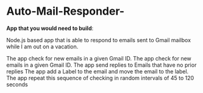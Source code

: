 # Auto-Mail-Responder-

**App that you would need to build**:

Node.js based app that is able to respond to emails sent to  Gmail mailbox while I am  out on a vacation.

<span>The app  check for new emails in a given Gmail ID.</span>
<span>The app  check for new emails in a given Gmail ID.</span>
The app  send replies to Emails that have no prior replies
The app  add a Label to the email and move the email to the label.
The app  repeat this sequence of checking  in random intervals of 45 to 120 seconds

